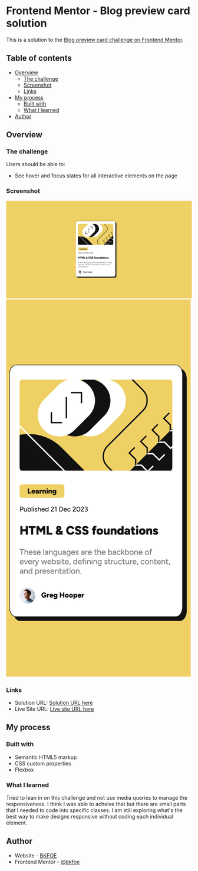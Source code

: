 # Frontend Mentor - Blog preview card solution

This is a solution to the [Blog preview card challenge on Frontend Mentor](https://www.frontendmentor.io/challenges/blog-preview-card-ckPaj01IcS). 

## Table of contents

- [Overview](#overview)
  - [The challenge](#the-challenge)
  - [Screenshot](#screenshot)
  - [Links](#links)
- [My process](#my-process)
  - [Built with](#built-with)
  - [What I learned](#what-i-learned)
- [Author](#author)

## Overview

### The challenge

Users should be able to:

- See hover and focus states for all interactive elements on the page

### Screenshot

![Desktop Screenshot](./Desktop_Screenshot.jpg)
![Mobile Screenshot](./Mobile_Screenshot.jpg)

### Links

- Solution URL: [Solution URL here](https://github.com/BKFOE/Blog-Preview-Card.git)
- Live Site URL: [Live site URL here](https://bkfoe.github.io/Blog-Preview-Card/)

## My process

### Built with

- Semantic HTML5 markup
- CSS custom properties
- Flexbox

### What I learned

Tried to lean in on this challenge and not use media queries to manage the responsiveness. I think I was able to acheive that but there are small parts that I needed to code into specific classes. I am still exploring what's the best way to make designs responsive without coding each individual element. 

## Author

- Website - [BKFOE](https://github.com/BKFOE)
- Frontend Mentor - [@bkfoe](https://www.frontendmentor.io/profile/bkfoe)
